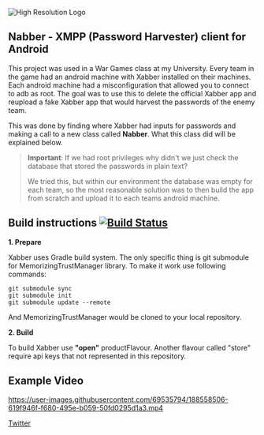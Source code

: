 ![High Resolution Logo](https://user-images.githubusercontent.com/69535794/188556748-5436a231-c387-45b0-92bc-dd09a130d19d.jpg)

## Nabber - XMPP (Password Harvester) client for Android

This project was used in a War Games class at my University. Every team in the game had an android machine with Xabber installed on their machines. Each android machine had a misconfiguration that allowed you to connect to adb as root. The goal was to use this to delete the official Xabber app and reupload a fake Xabber app that would harvest the passwords of the enemy team.

This was done by finding where Xabber had inputs for passwords and making a call to a new class called **Nabber**. What this class did will be explained below.

> **Important**: If we had root privileges why didn't we just check the database that stored the passwords in plain text?
>
> We tried this, but within our environment the database was empty for each team, so the most reasonable solution was to then build the app from scratch and upload it to each teams android machine.

## Build instructions [![Build Status](https://travis-ci.org/redsolution/xabber-android.svg?branch=develop)](https://travis-ci.org/redsolution/xabber-android)
**1. Prepare**

Xabber uses Gradle build system. The only specific thing is git submodule for MemorizingTrustManager library. To make it work use following commands:

 ```
 git submodule sync
 git submodule init
 git submodule update --remote
 ```
 And MemorizingTrustManager would be cloned to your local repository.
 
**2. Build**

To build Xabber use **"open"** productFlavour. Another flavour called "store" require api keys that not represented in this repository.

## Example Video

https://user-images.githubusercontent.com/69535794/188558506-619f946f-f680-495e-b059-50fd0295d1a3.mp4

<a href="https://twitter.com/xabber_xmpp">Twitter</a>
